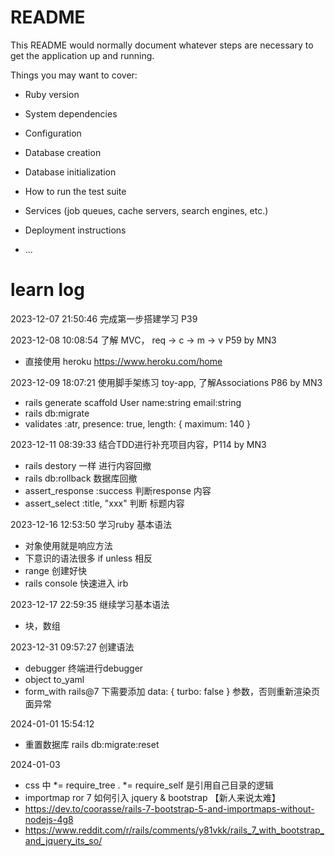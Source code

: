 # README

This README would normally document whatever steps are necessary to get the
application up and running.

Things you may want to cover:

* Ruby version

* System dependencies

* Configuration

* Database creation

* Database initialization

* How to run the test suite

* Services (job queues, cache servers, search engines, etc.)

* Deployment instructions

* ...

# learn log

2023-12-07 21:50:46 完成第一步搭建学习  P39

2023-12-08 10:08:54 了解 MVC， req -> c -> m -> v P59 by MN3
- 直接使用 heroku  https://www.heroku.com/home

2023-12-09 18:07:21 使用脚手架练习 toy-app, 了解Associations P86 by MN3
- rails generate scaffold User name:string email:string 
- rails db:migrate
- validates :atr, presence: true, length: { maximum: 140 } 

2023-12-11 08:39:33  结合TDD进行补充项目内容，P114 by MN3
- rails destory 一样  进行内容回撤
- rails db:rollback 数据库回撤
- assert_response :success  判断response 内容
- assert_select :title, "xxx"  判断 标题内容

2023-12-16 12:53:50  学习ruby 基本语法
- 对象使用就是响应方法
- 下意识的语法很多   if   unless 相反
- range 创建好快
- rails console 快速进入  irb

2023-12-17 22:59:35 继续学习基本语法
- 块，数组

2023-12-31 09:57:27 创建语法
- debugger 终端进行debugger
- object to_yaml
- form_with rails@7 下需要添加 data: { turbo: false }  参数，否则重新渲染页面异常


2024-01-01 15:54:12 
- 重置数据库  rails db:migrate:reset

2024-01-03 
- css 中 *= require_tree .   *= require_self 是引用自己目录的逻辑
- importmap ror 7 如何引入 jquery & bootstrap 【新人来说太难】
- https://dev.to/coorasse/rails-7-bootstrap-5-and-importmaps-without-nodejs-4g8
- https://www.reddit.com/r/rails/comments/y81vkk/rails_7_with_bootstrap_and_jquery_its_so/